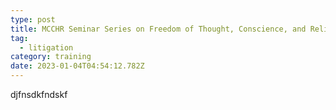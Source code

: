 ```yaml
---
type: post
title: MCCHR Seminar Series on Freedom of Thought, Conscience, and Religion 2023
tag:
  - litigation
category: training
date: 2023-01-04T04:54:12.782Z
---
```

d﻿jfnsdkfndskf